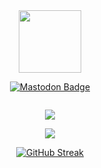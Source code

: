 <div id="header" align="center">
  <img src="https://media.tenor.com/dVVvVxCTXBMAAAAi/akirambow-smile-person.gif" width="100"/>
</div>
<div id="badges">
 <p align='center'> <a href="https://piaille.fr/@st4lwolf">
    <img src="https://img.shields.io/badge/mastodon-purple?style=for-the-badge&logo=mastodon&logoColor=white" alt="Mastodon Badge"/>
   </a></p>
</div>
<p align='center'><img src="https://komarev.com/ghpvc/?username=Malwprotector&style=flat-square&color=blue" alt=""/></p>
<p align="center">
<img src="https://github-readme-stats.vercel.app/api/top-langs/?username=Malwprotector&exclude_repo=mc-seed-converter&theme=dark&langs_count=10&layout=compact"/>
</p>

<p align="center">
<img src="https://github-readme-stats.vercel.app/api/top-langs/?username=Phoenorg&theme=dark&langs_count=10&layout=compact"/>
</p>
<!--<p align="center">
<img src="https://github-readme-stats.vercel.app/api?username=Malwprotector&theme=dark&show_icons=true"/>
</p>-->
<p align="center">
<a href="https://git.io/streak-stats"><img src="https://github-readme-streak-stats.herokuapp.com?user=Malwprotector&theme=cobalt&mode=weekly&hide_current_streak=true" alt="GitHub Streak" /></a>
</p>

